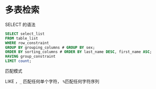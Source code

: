 # 多表检索

SELECT 的语法

```sql
SELECT select_list
FROM table_list
WHERE row_constraint
GROUP BY grouping_columns # GROUP BY sex;
ORDER BY sorting_columns # ORDER BY last_name DESC, first_name ASC;
HAVING group_constraint
LIMIT count;
```

匹配模式

LIKE ，`_` 匹配任何单个字符， `%`匹配任何字符序列

